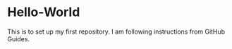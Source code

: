 # Hello-World
This is to set up my first repository.
I am following instructions from GitHub Guides.
